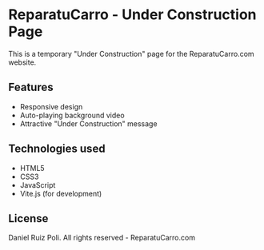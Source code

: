 # ReparatuCarro - Under Construction Page

This is a temporary "Under Construction" page for the ReparatuCarro.com website.

## Features

- Responsive design
- Auto-playing background video
- Attractive "Under Construction" message

## Technologies used

- HTML5
- CSS3
- JavaScript
- Vite.js (for development)

## License
Daniel Ruiz Poli.
All rights reserved - ReparatuCarro.com 
